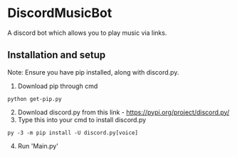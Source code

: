 # DiscordMusicBot
A discord bot which allows you to play music via links.

## Installation and setup

Note: Ensure you have pip installed, along with discord.py.

1) Download pip through cmd 
``` 
python get-pip.py

```
2) Download discord.py from this link - https://pypi.org/project/discord.py/
3) Type this into your cmd to install discord.py
``` 
py -3 -m pip install -U discord.py[voice]

```
4) Run 'Main.py'
